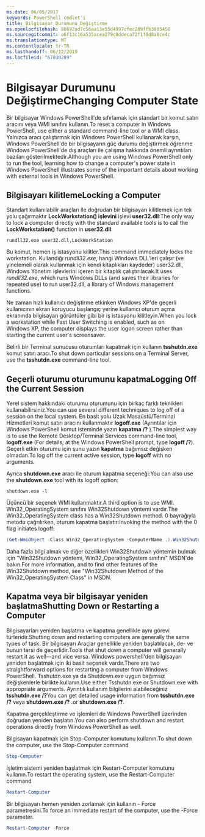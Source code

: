 ```yaml
---
ms.date: 06/05/2017
keywords: PowerShell cmdlet'i
title: Bilgisayar Durumunu Değiştirme
ms.openlocfilehash: 80692ad7c56aa13e55d4997cfec289ffb3605458
ms.sourcegitcommit: a6f13c16a535acea279c0ddeca72f1f0d8a8ce4c
ms.translationtype: MT
ms.contentlocale: tr-TR
ms.lasthandoff: 06/12/2019
ms.locfileid: "67030289"
---
```

# <a name="changing-computer-state"></a><span data-ttu-id="45bde-103">Bilgisayar Durumunu Değiştirme</span><span class="sxs-lookup"><span data-stu-id="45bde-103">Changing Computer State</span></span>

<span data-ttu-id="45bde-104">Bir bilgisayar Windows PowerShell'de sıfırlamak için standart bir komut satırı aracını veya WMI sınıfını kullanın.</span><span class="sxs-lookup"><span data-stu-id="45bde-104">To reset a computer in Windows PowerShell, use either a standard command-line tool or a WMI class.</span></span> <span data-ttu-id="45bde-105">Yalnızca aracı çalıştırmak için Windows PowerShell kullanarak karşın, Windows PowerShell'de bir bilgisayarın güç durumu değiştirmek öğrenme Windows PowerShell'de dış araçları ile çalışma hakkında önemli ayrıntıları bazıları gösterilmektedir.</span><span class="sxs-lookup"><span data-stu-id="45bde-105">Although you are using Windows PowerShell only to run the tool, learning how to change a computer's power state in Windows PowerShell illustrates some of the important details about working with external tools in Windows PowerShell.</span></span>

## <a name="locking-a-computer"></a><span data-ttu-id="45bde-106">Bilgisayarı kilitleme</span><span class="sxs-lookup"><span data-stu-id="45bde-106">Locking a Computer</span></span>

<span data-ttu-id="45bde-107">Standart kullanılabilir araçları ile doğrudan bir bilgisayarı kilitlemek için tek yolu çağırmaktır **LockWorkstation() işlevini** işlevi **user32.dll**:</span><span class="sxs-lookup"><span data-stu-id="45bde-107">The only way to lock a computer directly with the standard available tools is to call the **LockWorkstation()** function in **user32.dll**:</span></span>

```
rundll32.exe user32.dll,LockWorkStation
```

<span data-ttu-id="45bde-108">Bu komut, hemen iş istasyonu kilitler.</span><span class="sxs-lookup"><span data-stu-id="45bde-108">This command immediately locks the workstation.</span></span> <span data-ttu-id="45bde-109">Kullandığı *rundll32.exe*, hangi Windows DLL'leri çalışır (ve yinelemeli olarak kullanmak için kendi kitaplıkları kaydeder) user32.dll, Windows Yönetim işlevlerini içeren bir kitaplık çalıştırılacak.</span><span class="sxs-lookup"><span data-stu-id="45bde-109">It uses *rundll32.exe*, which runs Windows DLLs (and saves their libraries for repeated use) to run user32.dll, a library of Windows management functions.</span></span>

<span data-ttu-id="45bde-110">Ne zaman hızlı kullanıcı değiştirme etkinken Windows XP'de geçerli kullanıcının ekran koruyucu başlangıç yerine kullanıcı oturum açma ekranında bilgisayarı görüntüler gibi bir iş istasyonu kilitleyin.</span><span class="sxs-lookup"><span data-stu-id="45bde-110">When you lock a workstation while Fast User Switching is enabled, such as on Windows XP, the computer displays the user logon screen rather than starting the current user's screensaver.</span></span>

<span data-ttu-id="45bde-111">Belirli bir Terminal sunucusu oturumları kapatmak için kullanın **tsshutdn.exe** komut satırı aracı.</span><span class="sxs-lookup"><span data-stu-id="45bde-111">To shut down particular sessions on a Terminal Server, use the **tsshutdn.exe** command-line tool.</span></span>

## <a name="logging-off-the-current-session"></a><span data-ttu-id="45bde-112">Geçerli oturumu oturumunu kapatma</span><span class="sxs-lookup"><span data-stu-id="45bde-112">Logging Off the Current Session</span></span>

<span data-ttu-id="45bde-113">Yerel sistem hakkındaki oturumu oturumunu için birkaç farklı teknikleri kullanabilirsiniz.</span><span class="sxs-lookup"><span data-stu-id="45bde-113">You can use several different techniques to log off of a session on the local system.</span></span> <span data-ttu-id="45bde-114">En basit yolu Uzak Masaüstü/Terminal Hizmetleri komut satırı aracını kullanmaktır **logoff.exe** (Ayrıntılar için Windows PowerShell komut isteminde yazın **kapatma /?** ).</span><span class="sxs-lookup"><span data-stu-id="45bde-114">The simplest way is to use the Remote Desktop/Terminal Services command-line tool, **logoff.exe** (For details, at the Windows PowerShell prompt, type **logoff /?**).</span></span> <span data-ttu-id="45bde-115">Geçerli etkin oturumu için şunu yazın **kapatma** bağımsız değişken olmadan.</span><span class="sxs-lookup"><span data-stu-id="45bde-115">To log off the current active session, type **logoff** with no arguments.</span></span>

<span data-ttu-id="45bde-116">Ayrıca **shutdown.exe** aracı ile oturum kapatma seçeneği:</span><span class="sxs-lookup"><span data-stu-id="45bde-116">You can also use the **shutdown.exe** tool with its logoff option:</span></span>

```
shutdown.exe -l
```

<span data-ttu-id="45bde-117">Üçüncü bir seçenek WMI kullanmaktır.</span><span class="sxs-lookup"><span data-stu-id="45bde-117">A third option is to use WMI.</span></span> <span data-ttu-id="45bde-118">Win32_OperatingSystem sınıfını Win32Shutdown yöntemi vardır.</span><span class="sxs-lookup"><span data-stu-id="45bde-118">The Win32_OperatingSystem class has a Win32Shutdown method.</span></span> <span data-ttu-id="45bde-119">0 bayrağıyla metodu çağrılırken, oturum kapatma başlatır:</span><span class="sxs-lookup"><span data-stu-id="45bde-119">Invoking the method with the 0 flag initiates logoff:</span></span>

```powershell
(Get-WmiObject -Class Win32_OperatingSystem -ComputerName .).Win32Shutdown(0)
```

<span data-ttu-id="45bde-120">Daha fazla bilgi almak ve diğer özellikleri Win32Shutdown yöntemin bulmak için "Win32Shutdown yöntemi, Win32_OperatingSystem sınıfını" MSDN'de bakın.</span><span class="sxs-lookup"><span data-stu-id="45bde-120">For more information, and to find other features of the Win32Shutdown method, see "Win32Shutdown Method of the Win32_OperatingSystem Class" in MSDN.</span></span>

## <a name="shutting-down-or-restarting-a-computer"></a><span data-ttu-id="45bde-121">Kapatma veya bir bilgisayar yeniden başlatma</span><span class="sxs-lookup"><span data-stu-id="45bde-121">Shutting Down or Restarting a Computer</span></span>

<span data-ttu-id="45bde-122">Bilgisayarları yeniden başlatma ve kapatma genellikle aynı görevi türleridir.</span><span class="sxs-lookup"><span data-stu-id="45bde-122">Shutting down and restarting computers are generally the same types of task.</span></span> <span data-ttu-id="45bde-123">Bir bilgisayarı Araçlar genellikle yeniden başlatılacak, de- ve bunun tersi de geçerlidir.</span><span class="sxs-lookup"><span data-stu-id="45bde-123">Tools that shut down a computer will generally restart it as well—and vice versa.</span></span> <span data-ttu-id="45bde-124">Windows powershell'den bilgisayarı yeniden başlatmak için iki basit seçenek vardır.</span><span class="sxs-lookup"><span data-stu-id="45bde-124">There are two straightforward options for restarting a computer from Windows PowerShell.</span></span> <span data-ttu-id="45bde-125">Tsshutdn.exe ya da Shutdown.exe uygun bağımsız değişkenlerle birlikte kullanın.</span><span class="sxs-lookup"><span data-stu-id="45bde-125">Use either Tsshutdn.exe or Shutdown.exe with appropriate arguments.</span></span> <span data-ttu-id="45bde-126">Ayrıntılı kullanım bilgilerini alabileceğiniz **tsshutdn.exe /?**</span><span class="sxs-lookup"><span data-stu-id="45bde-126">You can get detailed usage information from **tsshutdn.exe /?**</span></span> <span data-ttu-id="45bde-127">veya **shutdown.exe /?** .</span><span class="sxs-lookup"><span data-stu-id="45bde-127">or **shutdown.exe /?**.</span></span>

<span data-ttu-id="45bde-128">Kapatma gerçekleştirme ve işlemleri de Windows PowerShell üzerinden doğrudan yeniden başlatın.</span><span class="sxs-lookup"><span data-stu-id="45bde-128">You can also perform shutdown and restart operations directly from Windows PowerShell as well.</span></span>

<span data-ttu-id="45bde-129">Bilgisayarı kapatmak için Stop-Computer komutunu kullanın.</span><span class="sxs-lookup"><span data-stu-id="45bde-129">To shut down the computer, use the Stop-Computer command</span></span>

```powershell
Stop-Computer
```

<span data-ttu-id="45bde-130">İşletim sistemi yeniden başlatmak için Restart-Computer komutunu kullanın.</span><span class="sxs-lookup"><span data-stu-id="45bde-130">To restart the operating system, use the Restart-Computer command</span></span>

```powershell
Restart-Computer
```

<span data-ttu-id="45bde-131">Bir bilgisayarı hemen yeniden zorlamak için kullanın - Force parametresini.</span><span class="sxs-lookup"><span data-stu-id="45bde-131">To force an immediate restart of the computer, use the -Force parameter.</span></span>

```powershell
Restart-Computer -Force
```
